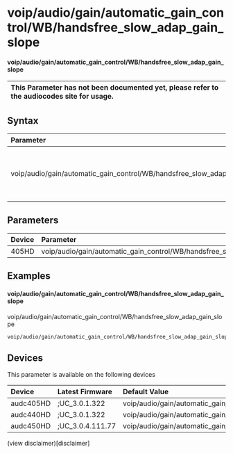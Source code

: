 ﻿---
description: voip/audio/gain/automatic_gain_control/WB/handsfree_slow_adap_gain_slope
search: false
---

# voip/audio/gain/automatic_gain_control/WB/handsfree_slow_adap_gain_slope

#### voip/audio/gain/automatic_gain_control/WB/handsfree_slow_adap_gain_slope


| This Parameter has not been documented yet, please refer to the audiocodes site for usage.  |
| :--- |

## Syntax
| Parameter | Syntax |
| :--- | :--- |
|voip/audio/gain/automatic_gain_control/WB/handsfree_slow_adap_gain_slope | {% raw %} undefined {% endraw %} |

## Parameters
|Device|Parameter|value|Description|
|:---|:---|:---|:---|
| 405HD | voip/audio/gain/automatic_gain_control/WB/handsfree_slow_adap_gain_slope |  |  |

## Examples
#### voip/audio/gain/automatic_gain_control/WB/handsfree_slow_adap_gain_slope

voip/audio/gain/automatic_gain_control/WB/handsfree_slow_adap_gain_slope

```
voip/audio/gain/automatic_gain_control/WB/handsfree_slow_adap_gain_slope=1_00
```

## Devices
This parameter is available on the following devices

| Device | Latest Firmware | Default Value |
|:---|:---|:---|
| audc405HD | ;UC_3.0.1.322 | voip/audio/gain/automatic_gain_control/WB/handsfree_slow_adap_gain_slope=1_00 
| audc440HD | ;UC_3.0.1.322 | voip/audio/gain/automatic_gain_control/WB/handsfree_slow_adap_gain_slope=1_00 
| audc450HD | ;UC_3.0.4.111.77 | voip/audio/gain/automatic_gain_control/WB/handsfree_slow_adap_gain_slope=1_00 

(view disclaimer)[disclaimer]
